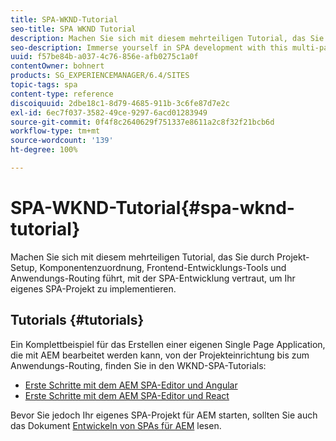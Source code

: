 ```yaml
---
title: SPA-WKND-Tutorial
seo-title: SPA WKND Tutorial
description: Machen Sie sich mit diesem mehrteiligen Tutorial, das Sie durch Projekt-Setup, Komponentenzuordnung, Frontend-Entwicklungs-Tools und Anwendungs-Routing führt, mit der SPA-Entwicklung vertraut, um Ihr eigenes SPA-Projekt zu implementieren.
seo-description: Immerse yourself in SPA development with this multi-part tutorial leading you through project setup, component mapping, front-end development tools, and application routing to implement your own SPA.
uuid: f57be84b-a037-4c76-856e-afb0275c1a0f
contentOwner: bohnert
products: SG_EXPERIENCEMANAGER/6.4/SITES
topic-tags: spa
content-type: reference
discoiquuid: 2dbe18c1-8d79-4685-911b-3c6fe87d7e2c
exl-id: 6ec7f037-3582-49ce-9297-6acd01283949
source-git-commit: 0f4f8c2640629f751337e8611a2c8f32f21bcb6d
workflow-type: tm+mt
source-wordcount: '139'
ht-degree: 100%

---
```


# SPA-WKND-Tutorial{#spa-wknd-tutorial}

Machen Sie sich mit diesem mehrteiligen Tutorial, das Sie durch Projekt-Setup, Komponentenzuordnung, Frontend-Entwicklungs-Tools und Anwendungs-Routing führt, mit der SPA-Entwicklung vertraut, um Ihr eigenes SPA-Projekt zu implementieren.

## Tutorials {#tutorials}

Ein Komplettbeispiel für das Erstellen einer eigenen Single Page Application, die mit AEM bearbeitet werden kann, von der Projekteinrichtung bis zum Anwendungs-Routing, finden Sie in den WKND-SPA-Tutorials:

* [Erste Schritte mit dem AEM SPA-Editor und Angular](https://experienceleague.adobe.com/docs/experience-manager-learn/spa-angular-tutorial/overview.html?lang=de)
* [Erste Schritte mit dem AEM SPA-Editor und React](https://experienceleague.adobe.com/docs/experience-manager-learn/spa-react-tutorial/overview.html?lang=de)

Bevor Sie jedoch Ihr eigenes SPA-Projekt für AEM starten, sollten Sie auch das Dokument [Entwickeln von SPAs für AEM](/help/sites-developing/spa-architecture.md) lesen.
